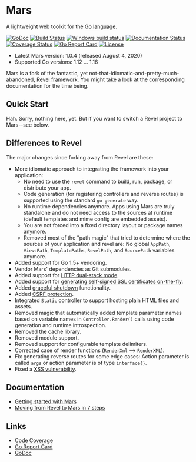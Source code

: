 # Mars

A lightweight web toolkit for the [Go language](http://www.golang.org).

[![GoDoc](http://godoc.org/github.com/roblillack/mars?status.svg)](http://godoc.org/github.com/roblillack/mars)
[![Build Status](https://secure.travis-ci.org/roblillack/mars.svg?branch=master)](http://travis-ci.org/roblillack/mars)
[![Windows build status](https://ci.appveyor.com/api/projects/status/og951w3majhmd13t/branch/master?svg=true)](https://ci.appveyor.com/project/roblillack/mars/branch/master)
[![Documentation Status](https://readthedocs.org/projects/mars/badge/?version=latest)](http://mars.readthedocs.org/en/latest/?badge=latest)
[![Coverage Status](https://coveralls.io/repos/github/roblillack/mars/badge.svg?branch=master)](https://coveralls.io/github/roblillack/mars?branch=master)
[![Go Report Card](https://goreportcard.com/badge/github.com/roblillack/mars)](https://goreportcard.com/report/github.com/roblillack/mars)
[![License](https://img.shields.io/badge/license-MIT-blue.svg)](LICENSE)

- Latest Mars version: 1.0.4 (released August 4, 2020)
- Supported Go versions: 1.12 … 1.16

Mars is a fork of the fantastic, yet not-that-idiomatic-and-pretty-much-abandoned, [Revel framework](https://github.com/revel/revel). You might take a look at the corresponding documentation for the time being.

## Quick Start

Hah. Sorry, nothing here, yet. But if you want to switch a Revel project to Mars--see below.

## Differences to Revel

The major changes since forking away from Revel are these:

- More idiomatic approach to integrating the framework into your application:
  - No need to use the `revel` command to build, run, package, or distribute your app.
  - Code generation (for registering controllers and reverse routes) is supported using the standard `go generate` way.
  - No runtime dependencies anymore. Apps using Mars are truly standalone and do not need access to the sources at runtime (default templates and mime config are embedded assets).
  - You are not forced into a fixed directory layout or package names anymore.
  - Removed most of the "path magic" that tried to determine where the sources of your application and revel are: No global `AppPath`, `ViewsPath`, `TemplatePaths`, `RevelPath`, and `SourcePath` variables anymore.
- Added support for Go 1.5+ vendoring.
- Vendor Mars' dependencies as Git submodules.
- Added support for [HTTP dual-stack mode](https://github.com/roblillack/mars/issues/6).
- Added support for [generating self-signed SSL certificates on-the-fly](https://github.com/roblillack/mars/issues/6).
- Added [graceful shutdown](https://godoc.org/github.com/roblillack/mars#OnAppShutdown) functionality.
- Added [CSRF protection](https://godoc.org/github.com/roblillack/mars#CSRFFilter).
- Integrated `Static` controller to support hosting plain HTML files and assets.
- Removed magic that automatically added template parameter names based on variable names in `Controller.Render()` calls using code generation and runtime introspection.
- Removed the cache library.
- Removed module support.
- Removed support for configurable template delimiters.
- Corrected case of render functions (`RenderXml` --> `RenderXML`).
- Fix generating reverse routes for some edge cases: Action parameter is called `args` or action parameter is of type `interface{}`.
- Fixed a [XSS vulnerability](https://github.com/roblillack/mars/issues/1).

## Documentation

- [Getting started with Mars](http://mars.readthedocs.io/en/latest/getting-started/)
- [Moving from Revel to Mars in 7 steps](http://mars.readthedocs.io/en/latest/migration/)

## Links

- [Code Coverage](http://gocover.io/github.com/roblillack/mars)
- [Go Report Card](http://goreportcard.com/report/roblillack/mars)
- [GoDoc](https://godoc.org/github.com/roblillack/mars)
